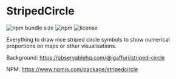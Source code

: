 # StripedCircle

![npm bundle size](https://img.shields.io/bundlephobia/min/stripedcircle) 
![npm](https://img.shields.io/npm/v/stripedcircle)
![license](https://img.shields.io/badge/license-EUPL-success)

Everything to draw nice striped circle symbols to show numerical proportions on maps or other visualisations.

Background: https://observablehq.com/@jgaffuri/striped-circle

NPM: https://www.npmjs.com/package/stripedcircle
